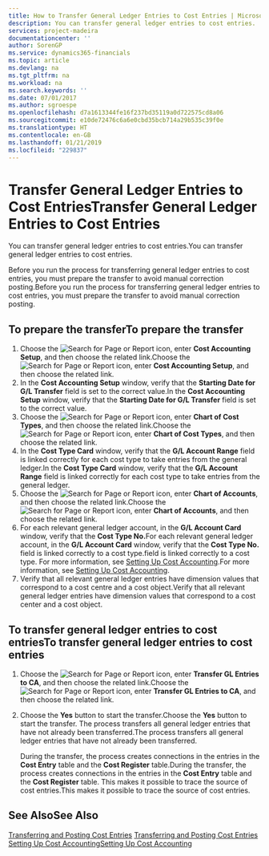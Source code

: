 ```yaml
---
title: How to Transfer General Ledger Entries to Cost Entries | Microsoft Docs
description: You can transfer general ledger entries to cost entries.
services: project-madeira
documentationcenter: ''
author: SorenGP
ms.service: dynamics365-financials
ms.topic: article
ms.devlang: na
ms.tgt_pltfrm: na
ms.workload: na
ms.search.keywords: ''
ms.date: 07/01/2017
ms.author: sgroespe
ms.openlocfilehash: d7a1613344fe16f237bd35119a0d722575cd8a06
ms.sourcegitcommit: e10de72476c6a6e0cbd35bcb714a29b535c39f0e
ms.translationtype: HT
ms.contentlocale: en-GB
ms.lasthandoff: 01/21/2019
ms.locfileid: "229837"
---
```

# <a name="transfer-general-ledger-entries-to-cost-entries"></a><span data-ttu-id="788b2-103">Transfer General Ledger Entries to Cost Entries</span><span class="sxs-lookup"><span data-stu-id="788b2-103">Transfer General Ledger Entries to Cost Entries</span></span>
<span data-ttu-id="788b2-104">You can transfer general ledger entries to cost entries.</span><span class="sxs-lookup"><span data-stu-id="788b2-104">You can transfer general ledger entries to cost entries.</span></span>  

<span data-ttu-id="788b2-105">Before you run the process for transferring general ledger entries to cost entries, you must prepare the transfer to avoid manual correction posting.</span><span class="sxs-lookup"><span data-stu-id="788b2-105">Before you run the process for transferring general ledger entries to cost entries, you must prepare the transfer to avoid manual correction posting.</span></span>  

## <a name="to-prepare-the-transfer"></a><span data-ttu-id="788b2-106">To prepare the transfer</span><span class="sxs-lookup"><span data-stu-id="788b2-106">To prepare the transfer</span></span>  

1.  <span data-ttu-id="788b2-107">Choose the ![Search for Page or Report](media/ui-search/search_small.png "Search for Page or Report icon") icon, enter **Cost Accounting Setup**, and then choose the related link.</span><span class="sxs-lookup"><span data-stu-id="788b2-107">Choose the ![Search for Page or Report](media/ui-search/search_small.png "Search for Page or Report icon") icon, enter **Cost Accounting Setup**, and then choose the related link.</span></span>  
2.  <span data-ttu-id="788b2-108">In the **Cost Accounting Setup** window, verify that the **Starting Date for G/L Transfer** field is set to the correct value.</span><span class="sxs-lookup"><span data-stu-id="788b2-108">In the **Cost Accounting Setup** window, verify that the **Starting Date for G/L Transfer** field is set to the correct value.</span></span>  
3.  <span data-ttu-id="788b2-109">Choose the ![Search for Page or Report](media/ui-search/search_small.png "Search for Page or Report icon") icon, enter **Chart of Cost Types**, and then choose the related link.</span><span class="sxs-lookup"><span data-stu-id="788b2-109">Choose the ![Search for Page or Report](media/ui-search/search_small.png "Search for Page or Report icon") icon, enter **Chart of Cost Types**, and then choose the related link.</span></span>  
4.  <span data-ttu-id="788b2-110">In the **Cost Type Card** window, verify that the **G/L Account Range** field is linked correctly for each cost type to take entries from the general ledger.</span><span class="sxs-lookup"><span data-stu-id="788b2-110">In the **Cost Type Card** window, verify that the **G/L Account Range** field is linked correctly for each cost type to take entries from the general ledger.</span></span>  
5.  <span data-ttu-id="788b2-111">Choose the ![Search for Page or Report](media/ui-search/search_small.png "Search for Page or Report icon") icon, enter **Chart of Accounts**, and then choose the related link.</span><span class="sxs-lookup"><span data-stu-id="788b2-111">Choose the ![Search for Page or Report](media/ui-search/search_small.png "Search for Page or Report icon") icon, enter **Chart of Accounts**, and then choose the related link.</span></span>  
6.  <span data-ttu-id="788b2-112">For each relevant general ledger account, in the **G/L Account Card** window, verify that the **Cost Type No.**</span><span class="sxs-lookup"><span data-stu-id="788b2-112">For each relevant general ledger account, in the **G/L Account Card** window, verify that the **Cost Type No.**</span></span> <span data-ttu-id="788b2-113">field is linked correctly to a cost type.</span><span class="sxs-lookup"><span data-stu-id="788b2-113">field is linked correctly to a cost type.</span></span> <span data-ttu-id="788b2-114">For more information, see [Setting Up Cost Accounting](finance-set-up-cost-accounting.md).</span><span class="sxs-lookup"><span data-stu-id="788b2-114">For more information, see [Setting Up Cost Accounting](finance-set-up-cost-accounting.md).</span></span>  
7.  <span data-ttu-id="788b2-115">Verify that all relevant general ledger entries have dimension values that correspond to a cost centre and a cost object.</span><span class="sxs-lookup"><span data-stu-id="788b2-115">Verify that all relevant general ledger entries have dimension values that correspond to a cost center and a cost object.</span></span>  

## <a name="to-transfer-general-ledger-entries-to-cost-entries"></a><span data-ttu-id="788b2-116">To transfer general ledger entries to cost entries</span><span class="sxs-lookup"><span data-stu-id="788b2-116">To transfer general ledger entries to cost entries</span></span>  
1.  <span data-ttu-id="788b2-117">Choose the ![Search for Page or Report](media/ui-search/search_small.png "Search for Page or Report icon") icon, enter **Transfer GL Entries to CA**, and then choose the related link.</span><span class="sxs-lookup"><span data-stu-id="788b2-117">Choose the ![Search for Page or Report](media/ui-search/search_small.png "Search for Page or Report icon") icon, enter **Transfer GL Entries to CA**, and then choose the related link.</span></span>  
2.  <span data-ttu-id="788b2-118">Choose the **Yes** button to start the transfer.</span><span class="sxs-lookup"><span data-stu-id="788b2-118">Choose the **Yes** button to start the transfer.</span></span> <span data-ttu-id="788b2-119">The process transfers all general ledger entries that have not already been transferred.</span><span class="sxs-lookup"><span data-stu-id="788b2-119">The process transfers all general ledger entries that have not already been transferred.</span></span>  

    <span data-ttu-id="788b2-120">During the transfer, the process creates connections in the entries in the **Cost Entry** table and the **Cost Register** table.</span><span class="sxs-lookup"><span data-stu-id="788b2-120">During the transfer, the process creates connections in the entries in the **Cost Entry** table and the **Cost Register** table.</span></span> <span data-ttu-id="788b2-121">This makes it possible to trace the source of cost entries.</span><span class="sxs-lookup"><span data-stu-id="788b2-121">This makes it possible to trace the source of cost entries.</span></span>  

## <a name="see-also"></a><span data-ttu-id="788b2-122">See Also</span><span class="sxs-lookup"><span data-stu-id="788b2-122">See Also</span></span>  
<span data-ttu-id="788b2-123">[Transferring and Posting Cost Entries](finance-transfer-and-post-cost-entries.md) </span><span class="sxs-lookup"><span data-stu-id="788b2-123">[Transferring and Posting Cost Entries](finance-transfer-and-post-cost-entries.md) </span></span>  
[<span data-ttu-id="788b2-124">Setting Up Cost Accounting</span><span class="sxs-lookup"><span data-stu-id="788b2-124">Setting Up Cost Accounting</span></span>](finance-set-up-cost-accounting.md)   
